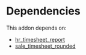 # Dependencies

This addon depends on:

- [hr_timesheet_report](../../../../odoo-bringout-oca-timesheet-hr_timesheet_report)
- [sale_timesheet_rounded](../../../../odoo-bringout-oca-timesheet-sale_timesheet_rounded)
